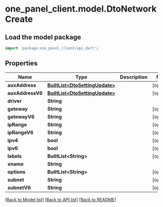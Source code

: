 # one_panel_client.model.DtoNetworkCreate

## Load the model package
```dart
import 'package:one_panel_client/api.dart';
```

## Properties
Name | Type | Description | Notes
------------ | ------------- | ------------- | -------------
**auxAddress** | [**BuiltList&lt;DtoSettingUpdate&gt;**](DtoSettingUpdate.md) |  | [optional] 
**auxAddressV6** | [**BuiltList&lt;DtoSettingUpdate&gt;**](DtoSettingUpdate.md) |  | [optional] 
**driver** | **String** |  | 
**gateway** | **String** |  | [optional] 
**gatewayV6** | **String** |  | [optional] 
**ipRange** | **String** |  | [optional] 
**ipRangeV6** | **String** |  | [optional] 
**ipv4** | **bool** |  | [optional] 
**ipv6** | **bool** |  | [optional] 
**labels** | **BuiltList&lt;String&gt;** |  | [optional] 
**xname** | **String** |  | 
**options** | **BuiltList&lt;String&gt;** |  | [optional] 
**subnet** | **String** |  | [optional] 
**subnetV6** | **String** |  | [optional] 

[[Back to Model list]](../README.md#documentation-for-models) [[Back to API list]](../README.md#documentation-for-api-endpoints) [[Back to README]](../README.md)


